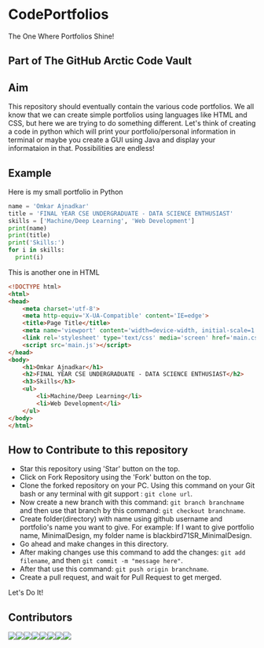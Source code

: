 # CodePortfolios
The One Where Portfolios Shine!
## Part of The GitHub Arctic Code Vault

## Aim

This repository should eventually contain the various code portfolios. We all know that we can create simple portfolios using languages like HTML and CSS, but here we are trying to do something different. Let's think of creating a code in python which will print your portfolio/personal information in terminal or maybe you create a GUI using Java and display your informataion in that. Possibilities are endless!

## Example

Here is my small portfolio in Python

```python
name = 'Omkar Ajnadkar'
title = 'FINAL YEAR CSE UNDERGRADUATE - DATA SCIENCE ENTHUSIAST'
skills = ['Machine/Deep Learning', 'Web Development']
print(name)
print(title)
print('Skills:')
for i in skills:
  print(i)
```

This is another one in HTML

```html
<!DOCTYPE html>
<html>
<head>
    <meta charset='utf-8'>
    <meta http-equiv='X-UA-Compatible' content='IE=edge'>
    <title>Page Title</title>
    <meta name='viewport' content='width=device-width, initial-scale=1'>
    <link rel='stylesheet' type='text/css' media='screen' href='main.css'>
    <script src='main.js'></script>
</head>
<body>
    <h1>Omkar Ajnadkar</h1>
    <h2>FINAL YEAR CSE UNDERGRADUATE - DATA SCIENCE ENTHUSIAST</h2>
    <h3>Skills</h3>
    <ul>
        <li>Machine/Deep Learning</li>
        <li>Web Development</li>
    </ul>
</body>
</html>
```

## How to Contribute to this repository

- Star this repository using 'Star' button on the top.
- Click on Fork Repository using the 'Fork' button on the top.
- Clone the forked repository on your PC. Using this command on your Git bash or any terminal with git support : `git clone url`.
- Now create a new branch with this command: `git branch branchname` and then use that branch by this command: `git checkout branchname`.
- Create folder(directory) with name using github username and portfolio's name you want to give. For example: If I want to give portfolio name, MinimalDesign, my folder name is blackbird71SR_MinimalDesign.
- Go ahead and make changes in this directory.
- After making changes use this command to add the changes: `git add filename`, and then `git commit -m "message here"`.
- After that use this command: `git push origin branchname`.
- Create a pull request, and wait for Pull Request to get merged.

Let's Do It!

## Contributors

[![](https://sourcerer.io/fame/blackbird71SR/blackbird71SR/Code-Portfolios/images/0)](https://sourcerer.io/fame/blackbird71SR/blackbird71SR/Code-Portfolios/links/0)[![](https://sourcerer.io/fame/blackbird71SR/blackbird71SR/Code-Portfolios/images/1)](https://sourcerer.io/fame/blackbird71SR/blackbird71SR/Code-Portfolios/links/1)[![](https://sourcerer.io/fame/blackbird71SR/blackbird71SR/Code-Portfolios/images/2)](https://sourcerer.io/fame/blackbird71SR/blackbird71SR/Code-Portfolios/links/2)[![](https://sourcerer.io/fame/blackbird71SR/blackbird71SR/Code-Portfolios/images/3)](https://sourcerer.io/fame/blackbird71SR/blackbird71SR/Code-Portfolios/links/3)[![](https://sourcerer.io/fame/blackbird71SR/blackbird71SR/Code-Portfolios/images/4)](https://sourcerer.io/fame/blackbird71SR/blackbird71SR/Code-Portfolios/links/4)[![](https://sourcerer.io/fame/blackbird71SR/blackbird71SR/Code-Portfolios/images/5)](https://sourcerer.io/fame/blackbird71SR/blackbird71SR/Code-Portfolios/links/5)[![](https://sourcerer.io/fame/blackbird71SR/blackbird71SR/Code-Portfolios/images/6)](https://sourcerer.io/fame/blackbird71SR/blackbird71SR/Code-Portfolios/links/6)[![](https://sourcerer.io/fame/blackbird71SR/blackbird71SR/Code-Portfolios/images/7)](https://sourcerer.io/fame/blackbird71SR/blackbird71SR/Code-Portfolios/links/7)
